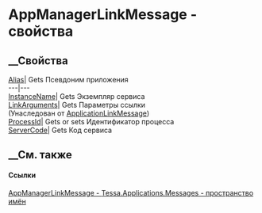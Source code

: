 # AppManagerLinkMessage - свойства
##  __Свойства
[Alias](P_Tessa_Applications_Messages_AppManagerLinkMessage_Alias.htm)|  Gets
Псевдоним приложения  
---|---  
[InstanceName](P_Tessa_Applications_Messages_AppManagerLinkMessage_InstanceName.htm)|
Gets Экземпляр сервиса  
[LinkArguments](P_Tessa_Applications_Messages_ApplicationLinkMessage_LinkArguments.htm)|
Gets Параметры ссылки  
(Унаследован от
[ApplicationLinkMessage](T_Tessa_Applications_Messages_ApplicationLinkMessage.htm))  
[ProcessId](P_Tessa_Applications_Messages_AppManagerLinkMessage_ProcessId.htm)|
Gets or sets Идентификатор процесса  
[ServerCode](P_Tessa_Applications_Messages_AppManagerLinkMessage_ServerCode.htm)|
Gets Код сервиса  
## __См. также
#### Ссылки
[AppManagerLinkMessage -
](T_Tessa_Applications_Messages_AppManagerLinkMessage.htm)
[Tessa.Applications.Messages - пространство
имён](N_Tessa_Applications_Messages.htm)
